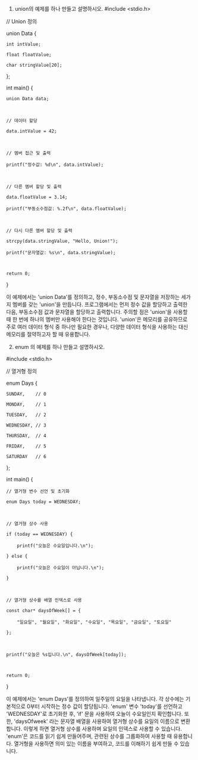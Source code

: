 1. union의 예제를 하나 만들고 설명하시오.
#include <stdio.h>



// Union 정의

union Data {

    int intValue;

    float floatValue;

    char stringValue[20];

};



int main() {

    union Data data;



    // 데이터 할당

    data.intValue = 42;



    // 멤버 접근 및 출력

    printf("정수값: %d\n", data.intValue);



    // 다른 멤버 할당 및 출력

    data.floatValue = 3.14;

    printf("부동소수점값: %.2f\n", data.floatValue);



    // 다시 다른 멤버 할당 및 출력

    strcpy(data.stringValue, "Hello, Union!");

    printf("문자열값: %s\n", data.stringValue);



    return 0;

}



이 예제에서는 'union Data'를 정의하고, 정수, 부동소수점 및 문자열을 저장하는 세가지 멤버를 갖는 'union'을 만듭니다. 프로그램에서는 먼저 정수 값을 할당하고 출력한 다음, 부동소수점  값과 문자열을 할당하고 출력합니다. 주의할 점은 'union'을 사용할 때 한 번에 하나의 멤버만 사용해야 한다는 것입니다. 'union'은 메모리를 공유하므로 주로 여러 데이터 형식 중 하나만 필요한 경우나, 다양한 데이터 형식을 사용하는 대신 메모리를 절약하고자 할 때 유용합니다.





2. enum 의 예제를 하나 만들고 설명하시오.

#include <stdio.h>



// 열거형 정의

enum Days {

    SUNDAY,    // 0

    MONDAY,    // 1

    TUESDAY,   // 2

    WEDNESDAY, // 3

    THURSDAY,  // 4

    FRIDAY,    // 5

    SATURDAY   // 6

};



int main() {

    // 열거형 변수 선언 및 초기화

    enum Days today = WEDNESDAY;



    // 열거형 상수 사용

    if (today == WEDNESDAY) {

        printf("오늘은 수요일입니다.\n");

    } else {

        printf("오늘은 수요일이 아닙니다.\n");

    }



    // 열거형 상수를 배열 인덱스로 사용

    const char* daysOfWeek[] = {

        "일요일", "월요일", "화요일", "수요일", "목요일", "금요일", "토요일"

    };



    printf("오늘은 %s입니다.\n", daysOfWeek[today]);



    return 0;

}



이 예제에서는 'enum Days'를 정의하여 일주일의 요일을 나타냅니다. 각 상수에는 기본적으로 0부터 시작하는 정수 값이 할당됩니다. 'enum' 변수 'today'를 선언하고 'WEDNESDAY'로 초기화한 후, 'if' 문을 사용하여 오늘이 수요일인지 확인합니다. 또한, 'daysOfweek' 라는 문자열 배열을 사용하여 열거형 상수를 요일의 이름으로 변환합니다. 이렇게 하면 열거형 상수를 사용하며 요일의 인덱스로 사용할 수 있습니다. 'enum'은 코드를 읽기 쉽게 만들어주며, 관련된 상수를 그룹화하여 사용할 때 유용합니다. 열거형을 사용하면 의미 있는 이름을 부여하고, 코드를 이해하기 쉽게  만들 수 있습니다.
